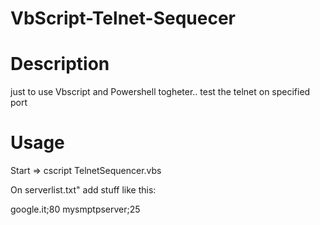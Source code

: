 VbScript-Telnet-Sequecer
========================




Description
===========

just to use Vbscript and Powershell togheter.. test the telnet on specified port

Usage
============

Start  =>    cscript   TelnetSequencer.vbs


On serverlist.txt" add stuff like this:

google.it;80
mysmptpserver;25
